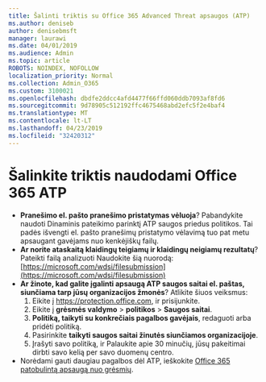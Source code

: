 ```yaml
---
title: Šalinti triktis su Office 365 Advanced Threat apsaugos (ATP)
ms.author: deniseb
author: denisebmsft
manager: laurawi
ms.date: 04/01/2019
ms.audience: Admin
ms.topic: article
ROBOTS: NOINDEX, NOFOLLOW
localization_priority: Normal
ms.collection: Admin_O365
ms.custom: 3100021
ms.openlocfilehash: dbdfe2ddcc4afd4477f66ffd060ddb7093af8fd6
ms.sourcegitcommit: 9d78905c512192ffc4675468abd2efc5f2e4baf4
ms.translationtype: MT
ms.contentlocale: lt-LT
ms.lasthandoff: 04/23/2019
ms.locfileid: "32420312"
---
```

# <a name="troubleshoot-issues-with-office-365-atp"></a>Šalinkite triktis naudodami Office 365 ATP

- **Pranešimo el. pašto pranešimo pristatymas vėluoja**? Pabandykite naudoti Dinaminis pateikimo parinktį ATP saugos priedus politikos. Tai padės išvengti el. pašto pranešimų pristatymo vėlavimą tuo pat metu apsaugant gavėjams nuo kenkėjiškų failų.
- **Ar norite ataskaitą klaidingų teigiamų ir klaidingų neigiamų rezultatų**? Pateikti failą analizuoti Naudokite šią nuorodą:[https://microsoft.com/wdsi/filesubmission](https://microsoft.com/wdsi/filesubmission)
- **Ar žinote, kad galite įgalinti apsaugą ATP saugos saitai el. paštas, siunčiama tarp jūsų organizacijos žmonės**? Atlikite šiuos veiksmus:
    1. Eikite į https://protection.office.com, ir prisijunkite.
    2. Eikite į **grėsmės valdymo** > **politikos** > **Saugos saitai**.
    3. **Politiką, taikyti su konkrečiais pagalbos gavėjais**, redaguoti arba pridėti politiką.
    4. Pasirinkite **taikyti saugos saitai žinutės siunčiamos organizacijoje**.
    5. Įrašyti savo politiką, ir Palaukite apie 30 minučių, jūsų pakeitimai dirbti savo kelią per savo duomenų centro.
- Norėdami gauti daugiau pagalbos dėl ATP, ieškokite [Office 365 patobulintą apsaugą nuo grėsmių](https://docs.microsoft.com/office365/securitycompliance/office-365-atp).